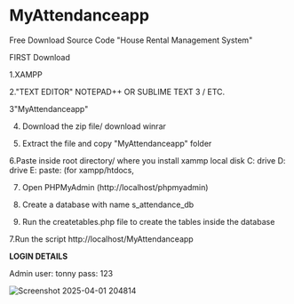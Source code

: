 # MyAttendanceapp

Free Download Source Code "House Rental Management System"

FIRST Download

1.XAMPP

2."TEXT EDITOR" NOTEPAD++ OR SUBLIME TEXT 3 / ETC.

3"MyAttendanceapp"

4. Download the zip file/ download winrar

5. Extract the file and copy "MyAttendanceapp" folder

6.Paste inside root directory/ where you install xammp local disk C: drive D: drive E: paste: (for xampp/htdocs, 


7. Open PHPMyAdmin (http://localhost/phpmyadmin)

8. Create a database with name s_attendance_db

6. Run the createtables.php file to create the tables inside the database

7.Run the script http://localhost/MyAttendanceapp

**LOGIN DETAILS** 

Admin
user: tonny
pass: 123


![Screenshot 2025-04-01 204814](https://github.com/user-attachments/assets/a568d70d-cfba-4cb2-8e2c-7cbf9bbcc446)
